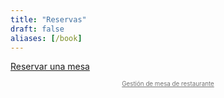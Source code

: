 ```yaml
---
title: "Reservas"
draft: false
aliases: [/book]
---
```


<!-- resOS Booking widget script START -->
<a id="booking-widget-2" href="https://tasca-la-carambola-1668029762.resos.com/booking" data-lang="es" data-restaurant-id="yxTDf5CWs64aSnTth" data-domain="tasca-la-carambola-1668029762.resos.com">Reservar una mesa</a><div id="booking-script-2" style="text-align:center;opacity:0.6;font-size:70%;margin-top:10px;"><a target="_blank" href="https://resos.com">Gestión de mesa de restaurante</a></div><script type="text/javascript">const scr=document.createElement("script");scr.src="https://tasca-la-carambola-1668029762.resos.com/embed/booking/widget.js?ts="+new Date().getTime();document.getElementById("booking-script-2").appendChild(scr);</script>
<!-- resOS Booking widget script END -->
